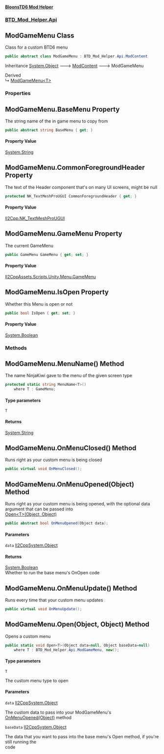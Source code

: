 #### [BloonsTD6 Mod Helper](README.md 'README')
### [BTD_Mod_Helper.Api](README.md#BTD_Mod_Helper.Api 'BTD_Mod_Helper.Api')

## ModGameMenu Class

Class for a custom BTD6 menu

```csharp
public abstract class ModGameMenu : BTD_Mod_Helper.Api.ModContent
```

Inheritance [System.Object](https://docs.microsoft.com/en-us/dotnet/api/System.Object 'System.Object') &#129106; [ModContent](BTD_Mod_Helper.Api.ModContent.md 'BTD_Mod_Helper.Api.ModContent') &#129106; ModGameMenu

Derived  
&#8627; [ModGameMenu&lt;T&gt;](BTD_Mod_Helper.Api.ModGameMenu_T_.md 'BTD_Mod_Helper.Api.ModGameMenu<T>')
### Properties

<a name='BTD_Mod_Helper.Api.ModGameMenu.BaseMenu'></a>

## ModGameMenu.BaseMenu Property

The string name of the in game menu to copy from

```csharp
public abstract string BaseMenu { get; }
```

#### Property Value
[System.String](https://docs.microsoft.com/en-us/dotnet/api/System.String 'System.String')

<a name='BTD_Mod_Helper.Api.ModGameMenu.CommonForegroundHeader'></a>

## ModGameMenu.CommonForegroundHeader Property

The text of the Header component that's on many UI screens, might be null

```csharp
protected NK_TextMeshProUGUI CommonForegroundHeader { get; }
```

#### Property Value
[Il2Cpp.NK_TextMeshProUGUI](https://docs.microsoft.com/en-us/dotnet/api/Il2Cpp.NK_TextMeshProUGUI 'Il2Cpp.NK_TextMeshProUGUI')

<a name='BTD_Mod_Helper.Api.ModGameMenu.GameMenu'></a>

## ModGameMenu.GameMenu Property

The current GameMenu

```csharp
public GameMenu GameMenu { get; set; }
```

#### Property Value
[Il2CppAssets.Scripts.Unity.Menu.GameMenu](https://docs.microsoft.com/en-us/dotnet/api/Il2CppAssets.Scripts.Unity.Menu.GameMenu 'Il2CppAssets.Scripts.Unity.Menu.GameMenu')

<a name='BTD_Mod_Helper.Api.ModGameMenu.IsOpen'></a>

## ModGameMenu.IsOpen Property

Whether this Menu is open or not

```csharp
public bool IsOpen { get; set; }
```

#### Property Value
[System.Boolean](https://docs.microsoft.com/en-us/dotnet/api/System.Boolean 'System.Boolean')
### Methods

<a name='BTD_Mod_Helper.Api.ModGameMenu.MenuName_T_()'></a>

## ModGameMenu.MenuName<T>() Method

The name NinjaKiwi gave to the menu of the given screen type

```csharp
protected static string MenuName<T>()
    where T : GameMenu;
```
#### Type parameters

<a name='BTD_Mod_Helper.Api.ModGameMenu.MenuName_T_().T'></a>

`T`

#### Returns
[System.String](https://docs.microsoft.com/en-us/dotnet/api/System.String 'System.String')

<a name='BTD_Mod_Helper.Api.ModGameMenu.OnMenuClosed()'></a>

## ModGameMenu.OnMenuClosed() Method

Runs right as your custom menu is being closed

```csharp
public virtual void OnMenuClosed();
```

<a name='BTD_Mod_Helper.Api.ModGameMenu.OnMenuOpened(Object)'></a>

## ModGameMenu.OnMenuOpened(Object) Method

Runs right as your custom menu is being opened, with the optional data argument that can be passed into  
[Open&lt;T&gt;(Object, Object)](BTD_Mod_Helper.Api.ModGameMenu.md#BTD_Mod_Helper.Api.ModGameMenu.Open_T_(Object,Object) 'BTD_Mod_Helper.Api.ModGameMenu.Open<T>(Object, Object)')

```csharp
public abstract bool OnMenuOpened(Object data);
```
#### Parameters

<a name='BTD_Mod_Helper.Api.ModGameMenu.OnMenuOpened(Object).data'></a>

`data` [Il2CppSystem.Object](https://docs.microsoft.com/en-us/dotnet/api/Il2CppSystem.Object 'Il2CppSystem.Object')

#### Returns
[System.Boolean](https://docs.microsoft.com/en-us/dotnet/api/System.Boolean 'System.Boolean')  
Whether to run the base menu's OnOpen code

<a name='BTD_Mod_Helper.Api.ModGameMenu.OnMenuUpdate()'></a>

## ModGameMenu.OnMenuUpdate() Method

Runs every time that your custom menu updates

```csharp
public virtual void OnMenuUpdate();
```

<a name='BTD_Mod_Helper.Api.ModGameMenu.Open_T_(Object,Object)'></a>

## ModGameMenu.Open<T>(Object, Object) Method

Opens a custom menu

```csharp
public static void Open<T>(Object data=null, Object baseData=null)
    where T : BTD_Mod_Helper.Api.ModGameMenu, new();
```
#### Type parameters

<a name='BTD_Mod_Helper.Api.ModGameMenu.Open_T_(Object,Object).T'></a>

`T`

The custom menu type to open
#### Parameters

<a name='BTD_Mod_Helper.Api.ModGameMenu.Open_T_(Object,Object).data'></a>

`data` [Il2CppSystem.Object](https://docs.microsoft.com/en-us/dotnet/api/Il2CppSystem.Object 'Il2CppSystem.Object')

The custom data to pass into your ModGameMenu's [OnMenuOpened(Object)](BTD_Mod_Helper.Api.ModGameMenu.md#BTD_Mod_Helper.Api.ModGameMenu.OnMenuOpened(Object) 'BTD_Mod_Helper.Api.ModGameMenu.OnMenuOpened(Object)') method

<a name='BTD_Mod_Helper.Api.ModGameMenu.Open_T_(Object,Object).baseData'></a>

`baseData` [Il2CppSystem.Object](https://docs.microsoft.com/en-us/dotnet/api/Il2CppSystem.Object 'Il2CppSystem.Object')

The data that you want to pass into the base menu's Open method, if you're still running the  
code